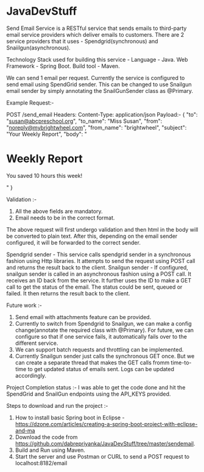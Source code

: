 # JavaDevStuff
Send Email Service is a RESTful service that sends emails to third-party email service providers which deliver emails to customers. 
There are 2 service providers that it uses - Spendgrid(synchronous) and Snaiilgun(asynchronous).

Technology Stack used for building this service -
Language - Java.
Web Framework - Spring Boot.
Build tool - Maven.

We can send 1 email per request. Currently the service is configured to send email using SpendGrid sender. 
This can be changed to use Snailgun email sender by simply annotating the SnailGunSender class as @Primary.

Example Request:-

POST /send_email
Headers:
Content-Type: application/json
Payload:-
{
"to": "susan@abcpreschool.org",
"to_name": "Miss Susan",
"from": "noreply@mybrightwheel.com",
"from_name": "brightwheel",
"subject": "Your Weekly Report",
"body": "<h1>Weekly Report</h1><p>You saved 10 hours this
week!</p>"
}

Validation :- 
1. All the above fields are mandatory. 
2. Email needs to be in the correct format.

The above request will first undergo validation and then html in the body will be converted to plain text. 
After this, depending on the email sender configured, it will be forwarded to the correct sender.

Spendgrid sender - This service calls spendgrid sender in a synchronous fashion using Http libraries. It attempts to send the request using POST call and returns the result back to the client.
Snailgun sender - If configured, snailgun sender is called in an asynchronous fashion using a POST call. 
It receives an ID back from the service. It further uses the ID to make a GET call to get the status of the email.
The status could be sent, queued or failed. It then returns the result back to the client.

Future work :-
1.  Send email with attachments feature can be provided.
2.  Currently to switch from Spendgrid to Snailgun, we can make a config change(annotate the required class with @Primary). For future, we can configure so that if one service fails, 
it automatically fails over to the different service.
3.  We can support batch requests and throttling can be implemented.
4.  Currently Snailgun sender just calls the synchronous GET once. 
But we can create a separate thread that makes the GET calls fromm time-to-time to get updated status of emails sent.  Logs can be updated accordingly.

Project Completion status :- 
I was able to get the code done and hit the SpendGrid and SnailGun endpoints using the API_KEYS provided.  

Steps to download and run the project :-
1. How to install basic Spring boot in Eclipse - https://dzone.com/articles/creating-a-spring-boot-project-with-eclipse-and-ma
2. Download the code from https://github.com/dabrepriyanka/JavaDevStuff/tree/master/sendemail.
3. Build and Run using Maven.
4. Start the server and use Postman or CURL to send a POST request to localhost:8182/email





